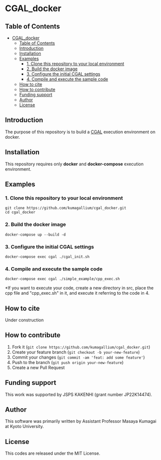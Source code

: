 # CGAL_docker

## Table of Contents
- [CGAL_docker](#cgal_docker)
	- [Table of Contents](#table-of-contents)
	- [Introduction](#introduction)
	- [Installation](#installation)
	- [Examples](#examples)
		- [1. Clone this repository to your local environment](#1-clone-this-repository-to-your-local-environment)
		- [2. Build the docker image](#2-build-the-docker-image)
		- [3. Configure the initial CGAL settings](#3-configure-the-initial-cgal-settings)
		- [4. Compile and execute the sample code](#4-compile-and-execute-the-sample-code)
	- [How to cite](#how-to-cite)
	- [How to contribute](#how-to-contribute)
	- [Funding support](#funding-support)
	- [Author](#author)
	- [License](#license)

<a name="intro"></a>
## Introduction
The purpose of this repository is to build a <a href="https://www.cgal.org/">CGAL</a> execution environment on docker.


<a name="install"></a>
## Installation
This repository requires only <b>docker</b> and <b>docker-compose</b> execution environment.


<a name="example"></a>
## Examples

### 1. Clone this repository to your local environment
```
git clone https://github.com/kumagallium/cgal_docker.git
cd cgal_docker
```
### 2. Build the docker image
```
docker-compose up --build -d
```
### 3. Configure the initial CGAL settings
```
docker-compose exec cgal ./cgal_init.sh
```
### 4. Compile and execute the sample code
```
docker-compose exec cgal ./simple_example/cpp_exec.sh
```
*If you want to execute your code, create a new directory in src, place the cpp file and "cpp_exec.sh" in it, and execute it referring to the code in 4.

<a name="cite"></a>
## How to cite
Under construction

<a name="contrib"></a>
## How to contribute
1. Fork it (`git clone https://github.com/kumagallium/cgal_docker.git`)
2. Create your feature branch (`git checkout -b your-new-feature`)
3. Commit your changes (`git commit -am 'feat: add some feature'`)
4. Push to the branch (`git push origin your-new-feature`)
5. Create a new Pull Request
   
<a name="fund"></a>
## Funding support
This work was supported by JSPS KAKENHI (grant number JP22K14474).

<a name="author"></a>
## Author
This software was primarily written by Assistant Professor Masaya Kumagai at Kyoto University. 

<a name="license"></a>
## License
This codes are released under the MIT License.